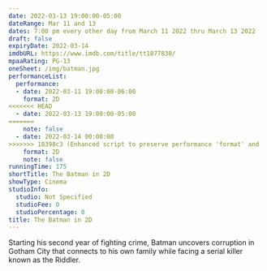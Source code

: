 ```yaml
---
date: 2022-03-13 19:00:00-05:00
dateRange: Mar 11 and 13
dates: 7:00 pm every other day from March 11 2022 thru March 13 2022
draft: false
expiryDate: 2022-03-14
imdbURL: https://www.imdb.com/title/tt1877830/
mpaaRating: PG-13
oneSheet: /img/batman.jpg
performanceList:
  performance:
  - date: 2022-03-11 19:00:00-06:00
    format: 2D
<<<<<<< HEAD
  - date: 2022-03-13 19:00:00-05:00
=======
    note: false
  - date: 2022-03-14 00:00:00
>>>>>>> 18398c3 (Enhanced script to preserve performance 'format' and 'note' values if number of performances does not change.)
    format: 2D
    note: false
runningTime: 175
shortTitle: The Batman in 2D
showType: Cinema
studioInfo:
  studio: Not Specified
  studioFee: 0
  studioPercentage: 0
title: The Batman in 2D
---
```


Starting his second year of fighting crime, Batman uncovers corruption in Gotham City that connects to his own family while facing a serial killer known as the Riddler.